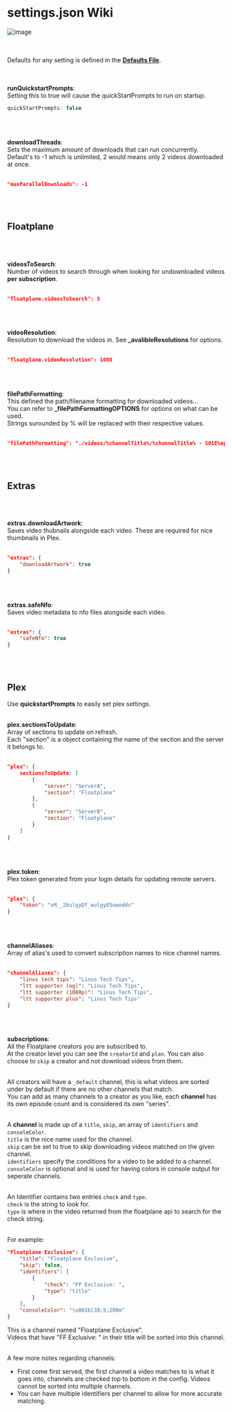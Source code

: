 # settings.json Wiki
![image](https://user-images.githubusercontent.com/6373693/115115267-9fab5680-9fe7-11eb-90c4-13c54ef1df96.png)<br>
<br><br>

Defaults for any setting is defined in the **[Defaults File](https://github.com/Inrixia/Floatplane-Downloader/blob/master/src/lib/defaults.ts)**.<br>
<br><br>

**runQuickstartPrompts**:<br>
Setting this to true will cause the quickStartPrompts to run on startup.
```ts
quickStartPrompts: false
```
<br><br>

**downloadThreads**:<br>
Sets the maximum amount of downloads that can run concurrently. Default's to -1 which is unlimited, 2 would means only 2 videos downloaded at once.<br>
<br>
```json 
"maxParallelDownloads": -1
```
<br><br>

## Floatplane
<br><br>

**videosToSearch**:<br>
Number of videos to search through when looking for undownloaded videos **per subscription**.<br>
<br>
```json 
"floatplane.videosToSearch": 5
```
<br><br>

**videoResolution**:<br>
Resolution to download the videos in. See **_avalibleResolutions** for options.<br>
<br>
```json 
"floatplane.videoResolution": 1080
```
<br><br>

**filePathFormatting**:<br>
This defined the path/filename formatting for downloaded videos...<br>
You can refer to **_filePathFormattingOPTIONS** for options on what can be used.<br>
Strings surounded by % will be replaced with their respective values.<br>
<br>
```json 
"filePathFormatting": "./videos/%channelTitle%/%channelTitle% - S01E%episodeNumber% - %videoTitle%"
```
<br><br>

## Extras
<br><br>

**extras.downloadArtwork**:<br>
Saves video thubnails alongside each video. These are required for nice thumbnails in Plex.<br>
<br>
```json
"extras": {
    "downloadArtwork": true
}
```
<br><br>

**extras.safeNfo**:<br>
Saves video metadata to nfo files alongside each video.<br>
<br>
```json 
"extras": {
    "safeNfo": true
}
```
<br><br>

## Plex
Use **quickstartPrompts** to easily set plex settings.
<br><br>

**plex.sectionsToUpdate**:<br>
Array of sections to update on refresh.<br>
Each "section" is a object containing the name of the section and the server it belongs to.<br>
<br>
```json 
"plex": {
    sectionsToUpdate: [
        {
            "server": "ServerA",
            "section": "Floatplane"
        },
        {
            "server": "ServerB",
            "section": "Floatplane"
        }
    ]
}
```
<br><br>

**plex.token**:<br>
Plex token generated from your login details for updating remote servers.<br>
<br>
```json 
"plex": {
    "token": "xM__2bulgyDf_wulgyE5owodds" 
}
```
<br><br>

**channelAliases**:<br>
Array of alias's used to convert subscription names to nice channel names.<br>
<br>
```json 
"channelAliases": {
    "linus tech tips": "Linus Tech Tips",
    "ltt supporter (og)": "Linus Tech Tips",
    "ltt supporter (1080p)": "Linus Tech Tips",
    "ltt supporter plus": "Linus Tech Tips"
}
```
<br><br>

**subscriptions**:<br>
All the Floatplane creators you are subscribed to.<br>
At the creator level you can see the `creatorId` and `plan`. You can also choose to `skip` a creator and not download videos from them.<br>
<br>

All creators will have a `_default` channel, this is what videos are sorted under by default if there are no other channels that match.<br>
You can add as many channels to a creator as you like, each **channel** has its own episode count and is considered its own "series".<br>
<br>

A **channel** is made up of a `title`, `skip`, an array of `identifiers` and `consoleColor`.<br>
`title` is the nice name used for the channel.<br>
`skip` can be set to true to skip downloading videos matched on the given channel.<br>
`identifiers` specify the conditions for a video to be added to a channel.<br>
`consoleColor` is optional and is used for having colors in console output for seperate channels.<br>
<br>

An Identifier contains two entries `check` and `type`.<br>
`check` is the string to look for.<br>
`type` is where in the video returned from the floatplane api to search for the check string.<br>
<br>

For example:
```json
"Floatplane Exclusive": {
    "title": "Floatplane Exclusive",
    "skip": false,
    "identifiers": [
        {
            "check": "FP Exclusive: ",
            "type": "title"
        }
    ],
    "consoleColor": "\u001b[38;5;200m"
}
```
This is a channel named "Floatplane Exclusive".<br>
Videos that have "FF Exclusive: " in their title will be sorted into this channel.<br>
<br>

A few more notes regarding channels:<br>
- First come first served, the first channel a video matches to is what it goes into, channels are checked top to bottom in the config. Videos cannot be sorted into multiple channels.
- You can have multiple identifiers per channel to allow for more accurate matching.
